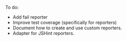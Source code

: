 To do:

* Add fail reporter
* Improve test coverage (specifically for reporters)
* Document how to create and use custom reporters.
* Adapter for JSHint reporters.
